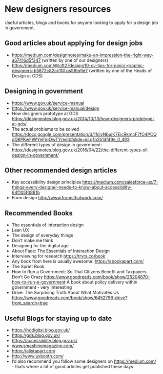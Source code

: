 # New designers resources

Useful articles, blogs and books for anyone looking to apply for a design job in government.

## Good articles about applying for design jobs

- https://medium.com/designnotes/make-an-impression-the-right-way-a67416d5f347 (written by one of our designers)
- https://medium.com/@loft27design/10-cv-tips-for-junior-graphic-designers-b5872c82cc1f#.os58tq9e7 (written by one of the Heads of Design at GDS)

## Designing in government

- https://www.gov.uk/service-manual
- https://www.gov.uk/service-manual/design
- How designers prototype at GDS https://designnotes.blog.gov.uk/2014/10/13/how-designers-prototype-at-gds/
- The actual problems to be solved https://docs.google.com/presentation/d/1fclyNbuiK7EicRkmcF7fO4PCQdQ8PKwFiWYnFtqOwTY/edit#slide=id.g1b2b1df49e_0_493
- The different types of design in government: https://designnotes.blog.gov.uk/2016/04/22/the-different-types-of-design-in-government/

## Other recommended design articles
- Key accessibility design principles https://medium.com/salesforce-ux/7-things-every-designer-needs-to-know-about-accessibility-64f105f0881b
- Form design http://www.formsthatwork.com/

## Recommended Books

- The essentials of interaction design 
- Lean UX 
- The design of everyday things
- Don’t make me think 
- Designing for the digital age
- About Face: The Essentials of Interaction Design 
- Interviewing for research https://trvrs.co/book
- Any book from here is usually awesome: https://abookapart.com/
- The Sprint Book
- How to Run a Government: So That Citizens Benefit and Taxpayers Don't Go Crazy
https://www.goodreads.com/book/show/25204870-how-to-run-a-government
A book about policy delivery within government - very interesting
- Drive: The Surprising Truth About What Motivates Us
https://www.goodreads.com/book/show/6452796-drive?from_search=true

## Useful Blogs for staying up to date

- https://hodigital.blog.gov.uk/ 
- https://gds.blog.gov.uk/
- https://accessibility.blog.gov.uk/
- www.smashingmagazine.com/
- https://alistapart.com
- http://www.uxbooth.com/
- I’d also recommend you follow some designers on https://medium.com/ - thats where a lot of good articles get published these days

